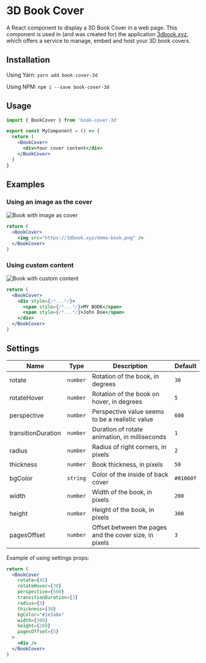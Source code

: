 # 3D Book Cover

A React component to display a 3D Book Cover in a web page. This component
is used in (and was created for) the application [3dbook.xyz](https://3dbook.xyz),
which offers a service to manage, embed and host your 3D book covers.

## Installation

Using Yarn: `yarn add book-cover-3d`

Using NPM: `npm i --save book-cover-3d`

## Usage

```jsx
import { BookCover } from 'book-cover-3d'

export const MyComponent = () => {
  return (
    <BookCover>
      <div>Your cover content</div>
    </BookCover>
  )
}
```

## Examples

### Using an image as the cover

![Book with image as cover](https://github.com/scastiel/book-cover-3d/raw/master/images/book-image.webp)

```jsx
return (
  <BookCover>
    <img src="https://3dbook.xyz/demo-book.png" />
  </BookCover>
)
```

### Using custom content

![Book with custom content](https://github.com/scastiel/book-cover-3d/raw/master/images/book-custom-content.webp)

```jsx
return (
  <BookCover>
    <div style={/*...*/}>
      <span style={/*...*/}>MY BOOK</span>
      <span style={/*...*/}>John Doe</span>
    </div>
  </BookCover>
)
```

## Settings

| Name               | Type     | Description                                            | Default   |
| ------------------ | -------- | ------------------------------------------------------ | --------- |
| rotate             | `number` | Rotation of the book, in degrees                       | `30`      |
| rotateHover        | `number` | Rotation of the book on hover, in degrees              | `5`       |
| perspective        | `number` | Perspective value seems to be a realistic value        | `600`     |
| transitionDuration | `number` | Duration of rotate animation, in milliseconds          | `1`       |
| radius             | `number` | Radius of right corners, in pixels                     | `2`       |
| thickness          | `number` | Book thickness, in pixels                              | `50`      |
| bgColor            | `string` | Color of the inside of back cover                      | `#01060f` |
| width              | `number` | Width of the book, in pixels                           | `200`     |
| height             | `number` | Height of the book, in pixels                          | `300`     |
| pagesOffset        | `number` | Offset between the pages and the cover size, in pixels | `3`       |

Example of using settings props:

```jsx
return (
  <BookCover
    rotate={45}
    rotateHover={30}
    perspective={500}
    transitionDuration={3}
    radius={5}
    thickness={30}
    bgColor="#1e3a8a"
    width={300}
    height={200}
    pagesOffset={5}
  >
    <div />
  </BookCover>
)
```
